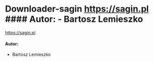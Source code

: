 # Downloader-sagin https://sagin.pl  #### Autor: - Bartosz Lemieszko

https://sagin.pl

#### Autor:
- Bartosz Lemieszko
